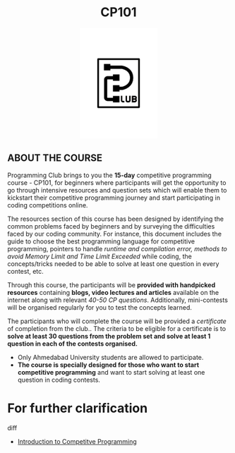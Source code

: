 <h1 align="center">CP101</h1>

<p align="center">
  <img src="https://github.com/PClub-Ahmedabad-University/CP101/blob/master/Black_T%20(1).png" height=250 >
</p>

## ABOUT THE COURSE

Programming Club brings to you the **15-day** competitive programming course - CP101, for beginners where participants will get the opportunity to go through intensive resources and question sets which will enable them to kickstart their competitive programming journey and start participating in coding competitions online. 

The resources section of this course has been designed by identifying the common problems faced by beginners and by surveying the difficulties faced by our coding community. For instance, this document includes the guide to choose the best programming language for competitive programming, pointers to handle _runtime and compilation error, methods to avoid Memory Limit and Time Limit Exceeded_ while coding, the concepts/tricks needed to be able to solve at least one question in every contest, etc.

Through this course, the participants will be **provided with handpicked resources** containing **blogs, video lectures and articles** available on the internet along with relevant _40-50 CP questions_.  Additionally, mini-contests will be organised regularly for you to test the concepts learned.

The participants who will complete the course will be provided a _certificate_ of completion from the club.. The criteria to be eligible for a certificate is to **solve at least 30 questions from the problem set and solve at least 1 question in each of the contests organised.**

  - Only Ahmedabad University students are allowed to participate.
  - **The course is specially designed for those who want to start competitive programming** and want to start solving at least one question in coding contests.

# For further clarification
diff
+ [Introduction to Competitve Programming](https://github.com/PClub-Ahmedabad-University/CP101/blob/master/Introduction%20to%20CP.md)
